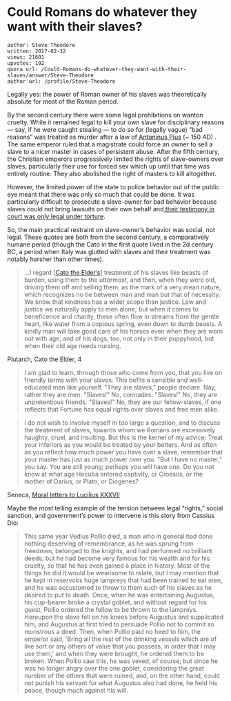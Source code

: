 # Could Romans do whatever they want with their slaves?

	author: Steve Theodore
	written: 2017-02-12
	views: 21601
	upvotes: 192
	quora url: /Could-Romans-do-whatever-they-want-with-their-slaves/answer/Steve-Theodore
	author url: /profile/Steve-Theodore


Legally yes: the power of Roman owner of his slaves was theoretically absolute for most of the Roman period.

By the second century there were some legal prohibitions on wanton cruelty. While it remained legal to kill your own slave for disciplinary reasons — say, if he were caught stealing — to do so for (legally vague) “bad reasons” was treated as murder after a law of [Antoninus Pius](http://www.roman-empire.net/highpoint/antoninus.html) (~ 150 AD) . The same emperor ruled that a magistrate could force an owner to sell a slave to a nicer master in cases of persistent abuse. After the fifth century, the Christian emperors progressively limited the rights of slave-owners over slaves, particularly their use for forced sex which up until that time was entirely routine. They also abolished the right of masters to kill altogether.

However, the limited power of the state to police behavior out of the public eye meant that there was only so much that could be done. It was particularly difficult to prosecute a slave-owner for bad behavior because slaves could not bring lawsuits on their own behalf and[ their testimony in court was only legal under torture](https://www.quora.com/Why-were-testimonies-by-slaves-in-ancient-Greece-Rome-only-valid-if-extracted-by-torture).

So, the main practical restraint on slave-owner’s behavior was social, not legal. These quotes are both from the second century, a comparatively humane period (though the Cato in the first quote lived in the 2d century BC, a period when Italy was glutted with slaves and their treatment was notably harsher than other times).

> …I regard [[Cato the Elder’s](https://en.wikipedia.org/wiki/Cato_the_Elder)] treatment of his slaves like beasts of burden, using them to the uttermost, and then, when they were old, driving them off and selling them, as the mark of a very mean nature, which recognizes no tie between man and man but that of necessity. We know that kindness has a wider scope than justice. Law and justice we naturally apply to men alone; but when it comes to beneficence and charity, these often flow in streams from the gentle heart, like water from a copious spring, even down to dumb beasts. A kindly man will take good care of his horses even when they are worn out with age, and of his dogs, too, not only in their puppyhood, but when their old age needs nursing.

Plutarch, Cato the Elder, 4

> I am glad to learn, through those who come from you, that you live on friendly terms with your slaves. This befits a sensible and well-educated man like yourself. "They are slaves," people declare. Nay, rather they are men. "Slaves!" No, comrades. "Slaves!" No, they are unpretentious friends. "Slaves!" No, they are our fellow-slaves, if one reflects that Fortune has equal rights over slaves and free men alike.

> I do not wish to involve myself in too large a question, and to discuss the treatment of slaves, towards whom we Romans are excessively haughty, cruel, and insulting. But this is the kernel of my advice: Treat your inferiors as you would be treated by your betters. And as often as you reflect how much power you have over a slave, remember that your master has just as much power over you. "But I have no master," you say. You are still young; perhaps you will have one. Do you not know at what age Hecuba entered captivity, or Croesus, or the mother of Darius, or Plato, or Diogenes?

Seneca, [Moral letters to Lucilius XXXVII](https://en.wikisource.org/wiki/Moral_letters_to_Lucilius/Letter_47)

Maybe the most telling example of the tension between legal “rights,” social sanction, and government’s power to intervene is this story from Cassius Dio:

> This same year Vedius Pollio died, a man who in general had done nothing deserving of remembrance, as he was sprung from freedmen, belonged to the knights, and had performed no brilliant deeds; but he had become very famous for his wealth and for his cruelty, so that he has even gained a place in history. Most of the things he did it would be wearisome to relate, but I may mention that he kept in reservoirs huge lampreys that had been trained to eat men, and he was accustomed to throw to them such of his slaves as he desired to put to death. Once, when he was entertaining Augustus, his cup-bearer broke a crystal goblet, and without regard for his guest, Pollio ordered the fellow to be thrown to the lampreys. Hereupon the slave fell on his knees before Augustus and supplicated him, and Augustus at first tried to persuade Pollio not to commit so monstrous a deed. Then, when Pollio paid no heed to him, the emperor said, 'Bring all the rest of the drinking vessels which are of like sort or any others of value that you possess, in order that I may use them,' and when they were brought, he ordered them to be broken. When Pollio saw this, he was vexed, of course; but since he was no longer angry over the one goblet, considering the great number of the others that were ruined, and, on the other hand, could not punish his servant for what Augustus also had done, he held his peace, though much against his will.


